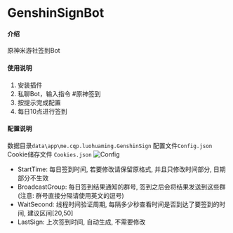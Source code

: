 # GenshinSignBot

#### 介绍
原神米游社签到Bot

#### 使用说明
1. 安装插件
2. 私聊Bot，输入指令 #原神签到
3. 按提示完成配置
4. 每日10点进行签到

#### 配置说明
数据目录`data\app\me.cqp.luohuaming.GenshinSign` 配置文件`Config.json` Cookie储存文件 `Cookies.json`
![Config](https://user-images.githubusercontent.com/50934714/117919658-fb83a980-b31f-11eb-8f55-c5b85440284c.png)
- StartTime: 每日签到时间, 若要修改请保留原格式, 并且只修改时间部分, 日期部分不生效
- BroadcastGroup: 每日签到结果通知的群号, 签到之后会将结果发送到这些群 (注意: 群号直接分隔请使用英文的逗号)
- WaitSecond: 线程时间验证周期, 每隔多少秒查看时间是否到达了要签到的时间, 建议区间[20,50]
- LastSign: 上次签到时间, 自动生成, 不需要修改

